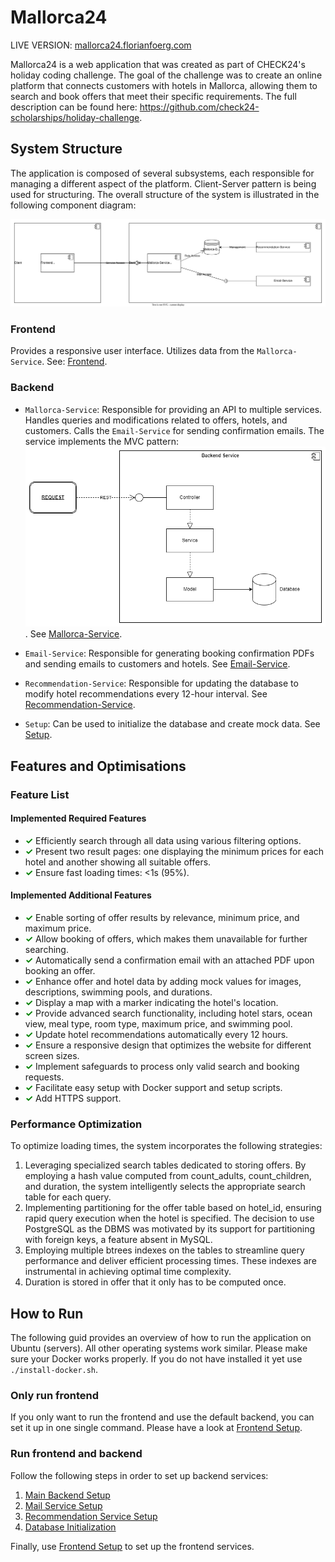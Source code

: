 # Mallorca24

LIVE VERSION: [mallorca24.florianfoerg.com](http://mallorca24.florianfoerg.com)

Mallorca24 is a web application that was created as part of CHECK24's holiday coding challenge.
The goal of the challenge was to create an online platform that connects customers with hotels in Mallorca, allowing them to search and book offers that meet their specific requirements.
The full description can be found here: https://github.com/check24-scholarships/holiday-challenge.

## System Structure

The application is composed of several subsystems, each responsible for managing a different aspect of the platform. Client-Server pattern is being used for structuring. The overall structure of the system is illustrated in the following component diagram:

![component diagram showing the structure of the system](https://github.com/florianfoerg/mallorca24/blob/master/rsc/structure%20holiday%20challenge.svg)

### Frontend

Provides a responsive user interface. Utilizes data from the `Mallorca-Service`. See: [Frontend](https://github.com/florianfoerg/mallorca24/blob/master/client/frontend).

### Backend

- `Mallorca-Service`: Responsible for providing an API to multiple services. Handles queries and modifications related to offers, hotels, and customers. Calls the `Email-Service` for sending confirmation emails. 
    The service implements the MVC pattern: ![MVC pattern overview](https://github.com/florianfoerg/mallorca24/blob/master/rsc/MVC%20Pattern.png). 
    See [Mallorca-Service](https://github.com/florianfoerg/mallorca24/tree/master/server/mallorca-service).

- `Email-Service`: Responsible for generating booking confirmation PDFs and sending emails to customers and hotels. See [Email-Service](https://github.com/florianfoerg/mallorca24/tree/master/server/mail-service).

- `Recommendation-Service`: Responsible for updating the database to modify hotel recommendations every 12-hour interval. See [Recommendation-Service](https://github.com/florianfoerg/mallorca24/tree/master/server/hotel-recommendation-service).

- `Setup`: Can be used to initialize the database and create mock data. See [Setup](https://github.com/florianfoerg/mallorca24/tree/master/server/setup).



## Features and Optimisations

### Feature List

#### Implemented Required Features
- <span style="color: green; font-weight: bold;">✓</span> Efficiently search through all data using various filtering options.
- <span style="color: green; font-weight: bold;">✓</span> Present two result pages: one displaying the minimum prices for each hotel and another showing all suitable offers.
- <span style="color: green; font-weight: bold;">✓</span> Ensure fast loading times: <1s (95%).

#### Implemented Additional Features
- <span style="color: green; font-weight: bold;">✓</span> Enable sorting of offer results by relevance, minimum price, and maximum price.
- <span style="color: green; font-weight: bold;">✓</span> Allow booking of offers, which makes them unavailable for further searching.
- <span style="color: green; font-weight: bold;">✓</span> Automatically send a confirmation email with an attached PDF upon booking an offer.
- <span style="color: green; font-weight: bold;">✓</span> Enhance offer and hotel data by adding mock values for images, descriptions, swimming pools, and durations.
- <span style="color: green; font-weight: bold;">✓</span> Display a map with a marker indicating the hotel's location.
- <span style="color: green; font-weight: bold;">✓</span> Provide advanced search functionality, including hotel stars, ocean view, meal type, room type, maximum price, and swimming pool.
- <span style="color: green; font-weight: bold;">✓</span> Update hotel recommendations automatically every 12 hours.
- <span style="color: green; font-weight: bold;">✓</span> Ensure a responsive design that optimizes the website for different screen sizes.
- <span style="color: green; font-weight: bold;">✓</span> Implement safeguards to process only valid search and booking requests.
- <span style="color: green; font-weight: bold;">✓</span> Facilitate easy setup with Docker support and setup scripts.
- <span style="color: green; font-weight: bold;">✓</span> Add HTTPS support.

### Performance Optimization
To optimize loading times, the system incorporates the following strategies:

1) Leveraging specialized search tables dedicated to storing offers. By employing a hash value computed from count_adults, count_children, and duration, the system intelligently selects the appropriate search table for each query.
2) Implementing partitioning for the offer table based on hotel_id, ensuring rapid query execution when the hotel is specified. The decision to use PostgreSQL as the DBMS was motivated by its support for partitioning with foreign keys, a feature absent in MySQL.
3) Employing multiple btrees indexes on the tables to streamline query performance and deliver efficient processing times. These indexes are instrumental in achieving optimal time complexity.
4) Duration is stored in offer that it only has to be computed once. 

## How to Run

The following guid provides an overview of how to run the application on Ubuntu (servers). All other operating systems work similar. 
Please make sure your Docker works properly. If you do not have installed it yet use `./install-docker.sh`.

### Only run frontend

If you only want to run the frontend and use the default backend, you can set it up in one single command. Please have a look at [Frontend Setup](https://github.com/florianfoerg/mallorca24/blob/master/client/frontend/README.md).

### Run frontend and backend

Follow the following steps in order to set up backend services:

1) [Main Backend Setup](https://github.com/florianfoerg/mallorca24/tree/master/server/mallorca-service/README.md)
2) [Mail Service Setup](https://github.com/florianfoerg/mallorca24/tree/master/server/mail-service/README.md)
3) [Recommendation Service Setup](https://github.com/florianfoerg/mallorca24/tree/master/server/hotel-recommendation-service/README.md)
4) [Database Initialization](https://github.com/florianfoerg/mallorca24/tree/master/server/setup/README.md)

Finally, use [Frontend Setup](https://github.com/florianfoerg/mallorca24/blob/master/client/frontend/README.md) to set up the frontend services.

